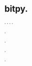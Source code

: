 # bitpy.
.
.
.
.












.






















































.
























.



























.





































































